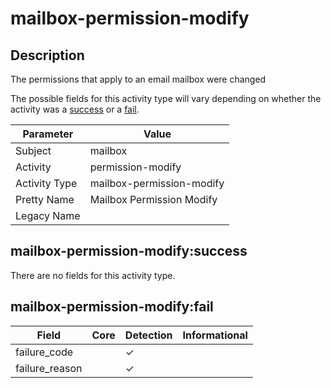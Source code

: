 mailbox-permission-modify
=========================

Description
-----------
The permissions that apply to an email mailbox were changed

The possible fields for this activity type will vary depending on whether the activity was a [success](#mailbox-permission-modifysuccess) or a [fail](#mailbox-permission-modifyfail).

| Parameter     | Value                     |
| ------------- | ------------------------- |
| Subject       | mailbox                   |
| Activity      | permission-modify         |
| Activity Type | mailbox-permission-modify |
| Pretty Name   | Mailbox Permission Modify |
| Legacy Name   |                           |

mailbox-permission-modify:success
---------------------------------

There are no fields for this activity type.


mailbox-permission-modify:fail
------------------------------

| Field          | Core | Detection | Informational |
| -------------- | ---- | --------- | ------------- |
| failure_code   |      | &#10003;  |               |
| failure_reason |      | &#10003;  |               |